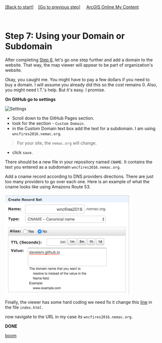 [[Back to start]](github.md)&nbsp;&nbsp;&nbsp;&nbsp;[[Go to previous step]](GitHub_step6.md)
&nbsp;&nbsp;&nbsp;&nbsp;[ArcGIS Online My Content](http://www.arcgis.com/home/content.html)

&nbsp;

# Step 7: Using your Domain or Subdomain

After completing [Step 6](GitHub_step6.md), let's go one step further and add a domain to the website. That way, the map viewer will appear to be part of organization's website.


Okay, you caught me. You might have to pay a few dollars if you need to buy a domain. I will assume you already did this so the cost remains 0. Also, you might need I.T.'s help. But it's easy. I promise.


**On GitHub go to settings**

![Settings](https://docs.google.com/uc?id=0BykF_bN9fsvIU0hBWE52ZTBjWUE)

- Scroll down to the GitHub Pages section.
- look for the section - `Custom Domain`.
- in the Custom Domain text box add the text for a subdomain.  I am using `wncfires2016.nemac.org`.
> For your site, the `nemac.org` will change.

- click `save`.


There should be a new file in your repository named `CNAME`.  It contains the text you entered as a subdomain `wncfires2016.nemac.org`.

Add a cname record according to DNS providers directions.  There are just too many providers to go over each one.  Here is an example of what the cname looks like using Amazons Route 53.

![rename](dns.png)

Finally, the viewer has some hard coding we need fix it change this [line](https://gist.github.com/daveism/d9d2cf2d34c5ee9b540ec5ca8abf4dab/revisions?diff=split) in the file `index.html`.

now navigate to the URL in my case its `wncfires2016.nemac.org`.

**DONE** 

[boom](boom.md)
